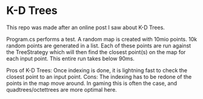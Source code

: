 # K-D Trees

This repo was made after an online post I saw about K-D Trees.

Program.cs performs a test.
A random map is created with 10mio points.
10k random points are generated in a list.
Each of these points are run against the TreeStrategy which will then find the closest point(s) on the map for each input point.
This entire run takes below 90ms.

Pros of K-D Trees: Once indexing is done, it is lightning fast to check the closest point to an input point.
Cons: The indexing has to be redone of the points in the map move around. In gaming this is often the case, and quadtrees/octettrees are more optimal here.